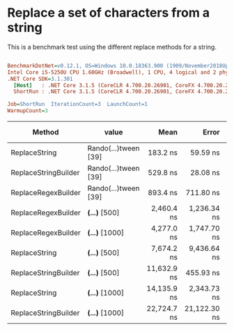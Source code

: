 # Replace a set of characters from a string

This is a benchmark test using the different replace methods for a string.

``` ini

BenchmarkDotNet=v0.12.1, OS=Windows 10.0.18363.900 (1909/November2018Update/19H2)
Intel Core i5-5250U CPU 1.60GHz (Broadwell), 1 CPU, 4 logical and 2 physical cores
.NET Core SDK=3.1.301
  [Host]   : .NET Core 3.1.5 (CoreCLR 4.700.20.26901, CoreFX 4.700.20.27001), X64 RyuJIT  [AttachedDebugger]
  ShortRun : .NET Core 3.1.5 (CoreCLR 4.700.20.26901, CoreFX 4.700.20.27001), X64 RyuJIT

Job=ShortRun  IterationCount=3  LaunchCount=1  
WarmupCount=3  

```
|               Method |                value |        Mean |        Error |      StdDev |  Gen 0 | Gen 1 | Gen 2 | Allocated |
|--------------------- |--------------------- |------------:|-------------:|------------:|-------:|------:|------:|----------:|
|        ReplaceString | Rando(...)tween [39] |    183.2 ns |     59.59 ns |     3.27 ns | 0.0610 |     - |     - |      96 B |
| ReplaceStringBuilder | Rando(...)tween [39] |    529.8 ns |     28.08 ns |     1.54 ns | 0.1879 |     - |     - |     296 B |
|  ReplaceRegexBuilder | Rando(...)tween [39] |    893.4 ns |    711.80 ns |    39.02 ns | 0.3300 |     - |     - |     520 B |
|  ReplaceRegexBuilder |  ****(...)**** [500] |  2,460.4 ns |  1,236.34 ns |    67.77 ns | 0.3242 |     - |     - |     520 B |
|  ReplaceRegexBuilder | ****(...)**** [1000] |  4,277.0 ns |  1,747.70 ns |    95.80 ns | 0.3204 |     - |     - |     520 B |
|        ReplaceString |  ****(...)**** [500] |  7,674.2 ns |  9,436.64 ns |   517.25 ns | 0.0153 |     - |     - |      24 B |
| ReplaceStringBuilder |  ****(...)**** [500] | 11,632.9 ns |    455.93 ns |    24.99 ns | 6.0120 |     - |     - |    9456 B |
|        ReplaceString | ****(...)**** [1000] | 14,135.9 ns |  2,343.73 ns |   128.47 ns | 0.0153 |     - |     - |      24 B |
| ReplaceStringBuilder | ****(...)**** [1000] | 22,724.7 ns | 21,122.30 ns | 1,157.78 ns | 9.3384 |     - |     - |   14712 B |
